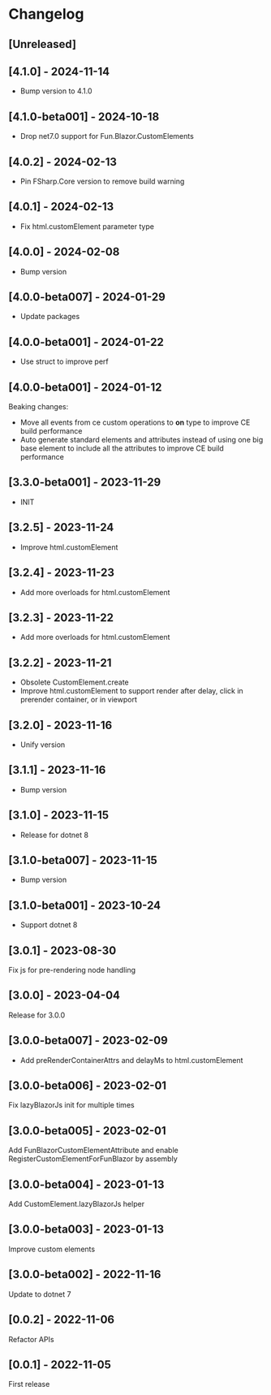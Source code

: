 # Changelog

## [Unreleased]

## [4.1.0] - 2024-11-14

- Bump version to 4.1.0

## [4.1.0-beta001] - 2024-10-18

- Drop net7.0 support for Fun.Blazor.CustomElements

## [4.0.2] - 2024-02-13

- Pin FSharp.Core version to remove build warning

## [4.0.1] - 2024-02-13

- Fix html.customElement parameter type

## [4.0.0] - 2024-02-08

- Bump version

## [4.0.0-beta007] - 2024-01-29

- Update packages

## [4.0.0-beta001] - 2024-01-22

- Use struct to improve perf

## [4.0.0-beta001] - 2024-01-12

Beaking changes:

- Move all events from ce custom operations to **on** type to improve CE build performance
- Auto generate standard elements and attributes instead of using one big base element to include all the attributes to improve CE build performance

## [3.3.0-beta001] - 2023-11-29

- INIT

## [3.2.5] - 2023-11-24

- Improve html.customElement

## [3.2.4] - 2023-11-23

- Add more overloads for html.customElement

## [3.2.3] - 2023-11-22

- Add more overloads for html.customElement

## [3.2.2] - 2023-11-21

- Obsolete CustomElement.create 
- Improve html.customElement to support render after delay, click in prerender container, or in viewport

## [3.2.0] - 2023-11-16

- Unify version

## [3.1.1] - 2023-11-16

- Bump version

## [3.1.0] - 2023-11-15

- Release for dotnet 8

## [3.1.0-beta007] - 2023-11-15

- Bump version

## [3.1.0-beta001] - 2023-10-24

- Support dotnet 8

## [3.0.1] - 2023-08-30

Fix js for pre-rendering node handling

## [3.0.0] - 2023-04-04

Release for 3.0.0

## [3.0.0-beta007] - 2023-02-09

- Add preRenderContainerAttrs and delayMs to html.customElement

## [3.0.0-beta006] - 2023-02-01

Fix lazyBlazorJs init for multiple times

## [3.0.0-beta005] - 2023-02-01

Add FunBlazorCustomElementAttribute and enable RegisterCustomElementForFunBlazor by assembly

## [3.0.0-beta004] - 2023-01-13

Add CustomElement.lazyBlazorJs helper

## [3.0.0-beta003] - 2023-01-13

Improve custom elements

## [3.0.0-beta002] - 2022-11-16

Update to dotnet 7

## [0.0.2] - 2022-11-06

Refactor APIs

## [0.0.1] - 2022-11-05

First release